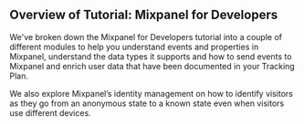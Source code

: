 ## Overview of Tutorial: Mixpanel for Developers
We've broken down the Mixpanel for Developers tutorial into a couple of different modules to help you understand events and properties in Mixpanel, understand the data types it supports and how to send events to Mixpanel and enrich user data that have been documented in your Tracking Plan.

We also explore Mixpanel’s identity management on how to identify visitors as they go from an anonymous state to a known state even when visitors use different devices.
